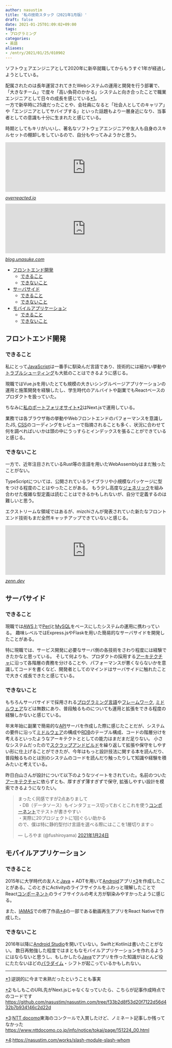 ```yaml
---
author: nasustim
title: '私の技術スタック（2021年1月版）'
draft: false
date: 2021-01-25T01:09:02+09:00
tags:
- プログラミング
categories:
- 英語
aliases:
- /entry/2021/01/25/010902
---
```

ソフトウェアエンジニアとして2020年に新卒就職してからもうすぐ1年が経過しようとしている。


配属されたのは長年運営されてきたWebシステムの運用と開発を行う部署で、「大きなチーム」で度々「高い負荷のかかる」システムと向き合ったことで職業エンジニアとして日々の成長を感じている<a href="#f-71201f07" name="fn-71201f07" title="逆説的に今まで未熟だったということも事実">*1</a>。<br>一方で新卒時に25歳だったことや、会社員になると「社会人としてのキャリア」や「エンジニアとしてサバイブする」といった話題もより一層身近になり、当事者としての意識も十分に生まれたと感じている。


時期としてもキリがいいし、著名なソフトウェアエンジニアや友人も自身のスキルセットの棚卸しをしているので、自分もやってみようかと思う。


<iframe src="https://hatenablog-parts.com/embed?url=https%3A%2F%2Foverreacted.io%2Fja%2Fthings-i-dont-know-as-of-2018%2F" title="2018年の段階で私が知らないこと" class="embed-card embed-webcard" scrolling="no" frameborder="0" style="display: block; width: 100%; height: 155px; max-width: 500px; margin: 10px 0px;"></iframe><cite class="hatena-citation"><a href="https://overreacted.io/ja/things-i-dont-know-as-of-2018/">overreacted.io</a></cite>


<iframe src="https://hatenablog-parts.com/embed?url=https%3A%2F%2Fblog.unasuke.com%2F2020%2Fi-have-to-learn-those-things-in-the-future%2F" title="Railsを主戦場としている自分が今後学ぶべき技術について(随筆) | うなすけとあれこれ" class="embed-card embed-webcard" scrolling="no" frameborder="0" style="display: block; width: 100%; height: 155px; max-width: 500px; margin: 10px 0px;"></iframe><cite class="hatena-citation"><a href="https://blog.unasuke.com/2020/i-have-to-learn-those-things-in-the-future/">blog.unasuke.com</a></cite>


<ul class="table-of-contents">
    <li><a href="#フロントエンド開発">フロントエンド開発</a><ul>
            <li><a href="#できること">できること</a></li>
            <li><a href="#できないこと">できないこと</a></li>
        </ul>
    </li>
    <li><a href="#サーバサイド">サーバサイド</a><ul>
            <li><a href="#できること-1">できること</a></li>
            <li><a href="#できないこと-1">できないこと</a></li>
        </ul>
    </li>
    <li><a href="#モバイルアプリケーション">モバイルアプリケーション</a><ul>
            <li><a href="#できること-2">できること</a></li>
            <li><a href="#できないこと-2">できないこと</a></li>
        </ul>
    </li>
</ul>

<h2 id="フロントエンド開発">フロントエンド開発</h2>

<h3 id="できること">できること</h3>

私にとって<a class="keyword" href="http://d.hatena.ne.jp/keyword/JavaScript">JavaScript</a>は一番手に馴染んだ言語であり、技術的には細かい挙動や<a class="keyword" href="http://d.hatena.ne.jp/keyword/%A5%C8%A5%E9%A5%D6%A5%EB%A5%B7%A5%E5%A1%BC%A5%C6%A5%A3%A5%F3%A5%B0">トラブルシューティング</a>も大抵のことはできるように感じる。


現職ではVue.jsを用いたとても規模の大きいシングルページアプリケーションの運用と施策開発を経験したし、学生時代のアルバイトや副業でもReactベースのプロダクトを扱っていた。


ちなみに<a href="https://nasustim.com/">私のポートフォリオサイト</a><a href="#f-f3098627" name="fn-f3098627" title="もしもこのURL先がNext.jsじゃなくなっていたら、こちらが記事作成時点でのコードです[https://github.com/nasustim/nasustim.com/tree/f33b2d8f53d20f7122d56d432b7b934146c2d22d]">*2</a>はNext.jsで運用している。


業務では各ブラウザ毎の挙動やWebフロントエンドのパフォーマンスを意識したJS, <a class="keyword" href="http://d.hatena.ne.jp/keyword/CSS">CSS</a>のコーディングをレビューで指摘されることも多く、状況に合わせて何を調べればいいかは頭の中にうっすらとインデックスを張ることができていると感じる。


<h3 id="できないこと">できないこと</h3>

一方で、近年注目されているRust等の言語を用いたWebAssemblyはまだ触ったことがない。


<p>TypeScriptについては、公開されているライブラリや小規模なパッケージに型をつける程度のことはやったことがある。
もう少し高度な<a class="keyword" href="http://d.hatena.ne.jp/keyword/%A5%B8%A5%A7%A5%CD%A5%EA%A5%C3%A5%AF">ジェネリック</a>を組み合わせた複雑な型定義は読むことはできるかもしれないが、自分で定義するのは難しいと思う。</p>

エクストリームな領域ではあるが、mizchiさんが発表されていた新たなフロントエンド技術もまだ全然キャッチアップできていないと感じる。


<iframe src="https://hatenablog-parts.com/embed?url=https%3A%2F%2Fzenn.dev%2Fmizchi%2Farticles%2Fc638f1b3b0cd239d3eea" title="Frontend Study #1: 基調講演 -  Frontend 領域を再定義する" class="embed-card embed-webcard" scrolling="no" frameborder="0" style="display: block; width: 100%; height: 155px; max-width: 500px; margin: 10px 0px;"></iframe><cite class="hatena-citation"><a href="https://zenn.dev/mizchi/articles/c638f1b3b0cd239d3eea">zenn.dev</a></cite>


<h2 id="サーバサイド">サーバサイド</h2>

<h3 id="できること-1">できること</h3>

<p>現職では<a class="keyword" href="http://d.hatena.ne.jp/keyword/AWS">AWS</a>上で<a class="keyword" href="http://d.hatena.ne.jp/keyword/Perl">Perl</a>と<a class="keyword" href="http://d.hatena.ne.jp/keyword/MySQL">MySQL</a>をベースにしたシステムの運用に携わっている。
趣味レベルではExpress.jsやFlaskを用いた簡易的なサーバサイドを開発したことがある。</p>

<p>特に現職では、サービス開発に必要なサーバ側の各技術をさわり程度には経験できたかなと思っている。
そして何よりも、プロダクトの採用する<a class="keyword" href="http://d.hatena.ne.jp/keyword/%A5%A2%A1%BC%A5%AD%A5%C6%A5%AF%A5%C1%A5%E3">アーキテクチャ</a>に沿って各階層の責務を分けることや、パフォーマンスが悪くならないかを意識してコードを書くなど、開発者としてのマインドはサーバサイドに触れたことで大きく成長できたと感じている。</p>

<h3 id="できないこと-1">できないこと</h3>

もちろんサーバサイドで採用される<a class="keyword" href="http://d.hatena.ne.jp/keyword/%A5%D7%A5%ED%A5%B0%A5%E9%A5%DF%A5%F3%A5%B0%B8%C0%B8%EC">プログラミング言語</a>や<a class="keyword" href="http://d.hatena.ne.jp/keyword/%A5%D5%A5%EC%A1%BC%A5%E0%A5%EF%A1%BC%A5%AF">フレームワーク</a>, <a class="keyword" href="http://d.hatena.ne.jp/keyword/%A5%DF%A5%C9%A5%EB%A5%A6%A5%A7%A5%A2">ミドルウェア</a>などは無数にあり、普段触るものについても運用と拡張をできる程度の経験しかないと感じている。


<p>年末年始に副業で簡易的な<a class="keyword" href="http://d.hatena.ne.jp/keyword/API">API</a>サーバを作成した際に感じたことだが、システムの要件に沿って<a class="keyword" href="http://d.hatena.ne.jp/keyword/%A5%DF%A5%C9%A5%EB%A5%A6%A5%A7%A5%A2">ミドルウェア</a>の構成や<a class="keyword" href="http://d.hatena.ne.jp/keyword/RDB">RDB</a>のテーブル構成、コードの階層分けを考えるといったようなアーキテクトととしての能力はまだまだ足りない。
小さなシステムだったので<a class="keyword" href="http://d.hatena.ne.jp/keyword/%A5%B9%A5%AF%A5%E9%A5%C3%A5%D7%A5%A2%A5%F3%A5%C9%A5%D3%A5%EB%A5%C9">スクラップアンドビルド</a>を繰り返して拡張や保守をしやすい形に仕上げることができたが、今年はもっと設計技法に関する本を読んだり、普段触るものとは別のシステムのコードを読んだり触ったりして知識や経験を積みたいと考えている。</p>

昨日白山さんが設計について以下のようなツイートをされていた。名前のついた<a class="keyword" href="http://d.hatena.ne.jp/keyword/%A5%A2%A1%BC%A5%AD%A5%C6%A5%AF%A5%C1%A5%E3">アーキテクチャ</a>に依らずとも、厚すぎず薄すぎずで保守, 拡張しやすい設計を模索できるようになりたい。


<blockquote data-conversation="none" class="twitter-tweet" data-lang="ja"><p lang="ja" dir="ltr">まったく同感ですが2点ありまして<br>・DB（データソース）もインタフェース切っておくとこれを使う<a class="keyword" href="http://d.hatena.ne.jp/keyword/%A5%B3%A5%F3%A5%DD%A1%BC%A5%CD%A5%F3%A5%C8">コンポーネント</a>でテストが書きやすい<br>・実際に20プロジェクトに1回ぐらい助かる<br>ので、僕は特に静的型付け言語を選べる際にはここを1層切ります☺️</p>&mdash; しろやま (@fushiroyama) <a href="https://twitter.com/fushiroyama/status/1353233532714328064?ref_src=twsrc%5Etfw">2021年1月24日</a></blockquote> <script async src="https://platform.twitter.com/widgets.js" charset="utf-8"></script> 


<h2 id="モバイルアプリケーション">モバイルアプリケーション</h2>

<h3 id="できること-2">できること</h3>

2015年に大学時代の友人と<a class="keyword" href="http://d.hatena.ne.jp/keyword/Java">Java</a> + ADTを用いて<a class="keyword" href="http://d.hatena.ne.jp/keyword/Android">Android</a>アプリ<a href="#f-461c45f0" name="fn-461c45f0" title="NTT docomo東海のコンクールで入賞したけど、ノミネート記事しか残ってなかった [https://www.nttdocomo.co.jp/info/notice/tokai/page/151224_00.html]">*3</a>を作成したことがある。このときにActivityのライフサイクルをふわっと理解したことでReact<a class="keyword" href="http://d.hatena.ne.jp/keyword/%A5%B3%A5%F3%A5%DD%A1%BC%A5%CD%A5%F3%A5%C8">コンポーネント</a>のライフサイクルの考え方が馴染みやすかったように感じる。


また、<a class="keyword" href="http://d.hatena.ne.jp/keyword/IAMAS">IAMAS</a>での修了作品<a href="#f-e0ba2385" name="fn-e0ba2385" title="https://nasustim.com/works/slash-module-slash-whom">*4</a>の一部である動画再生アプリをReact Nativeで作成した。


<h3 id="できないこと-2">できないこと</h3>

<p>2016年以降に<a class="keyword" href="http://d.hatena.ne.jp/keyword/Android%20Studio">Android Studio</a>を開いていない。SwiftとKotlinは書いたことがない。
数日再勉強した程度ではまともなモバイルアプリケーションを作れるようにはならないと思うし、もしかしたら<a class="keyword" href="http://d.hatena.ne.jp/keyword/Java">Java</a>でアプリを作った知識がほとんど役にたたないほどの<a class="keyword" href="http://d.hatena.ne.jp/keyword/%A5%D1%A5%E9%A5%C0%A5%A4%A5%E0">パラダイム</a>・シフトが起こっているかもしれない。</p>

<hr />
<div class="footnote">
<p class="footnote"><a href="#fn-71201f07" name="f-71201f07" class="footnote-number">*1</a><span class="footnote-delimiter">:</span><span class="footnote-text">逆説的に今まで未熟だったということも事実</span></p>
<p class="footnote"><a href="#fn-f3098627" name="f-f3098627" class="footnote-number">*2</a><span class="footnote-delimiter">:</span><span class="footnote-text">もしもこのURL先がNext.jsじゃなくなっていたら、こちらが記事作成時点でのコードです<a href="https://github.com/nasustim/nasustim.com/tree/f33b2d8f53d20f7122d56d432b7b934146c2d22d">https://github.com/nasustim/nasustim.com/tree/f33b2d8f53d20f7122d56d432b7b934146c2d22d</a></span></p>
<p class="footnote"><a href="#fn-461c45f0" name="f-461c45f0" class="footnote-number">*3</a><span class="footnote-delimiter">:</span><span class="footnote-text"><a class="keyword" href="http://d.hatena.ne.jp/keyword/NTT%20docomo">NTT docomo</a>東海のコンクールで入賞したけど、ノミネート記事しか残ってなかった <a href="https://www.nttdocomo.co.jp/info/notice/tokai/page/151224_00.html">https://www.nttdocomo.co.jp/info/notice/tokai/page/151224_00.html</a></span></p>
<p class="footnote"><a href="#fn-e0ba2385" name="f-e0ba2385" class="footnote-number">*4</a><span class="footnote-delimiter">:</span><span class="footnote-text"><a href="https://nasustim.com/works/slash-module-slash-whom">https://nasustim.com/works/slash-module-slash-whom</a></span></p>
</div>
